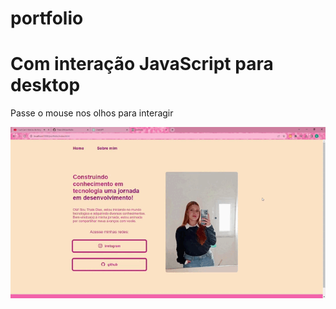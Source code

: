 # portfolio

<h1>Com interação JavaScript para desktop</h1>
<p>Passe o mouse nos olhos para interagir</p>

<img src="https://raw.githubusercontent.com/Thais-DN/portfolio/master/portfolio.gif" alt="VideoTela">

